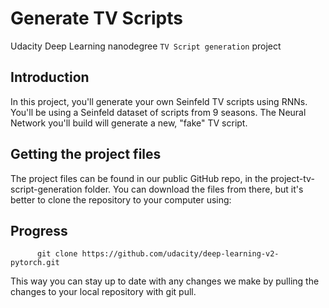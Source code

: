 # Generate TV Scripts

Udacity Deep Learning nanodegree `TV Script generation` project

## Introduction

In this project, you'll generate your own Seinfeld TV scripts using RNNs. You'll be using a Seinfeld dataset of scripts from 9 seasons. The Neural Network you'll build will generate a new, "fake" TV script.

## Getting the project files

The project files can be found in our public GitHub repo, in the project-tv-script-generation folder. You can download the files from there, but it's better to clone the repository to your computer using:

## Progress

          git clone https://github.com/udacity/deep-learning-v2-pytorch.git

This way you can stay up to date with any changes we make by pulling the changes to your local repository with git pull.
